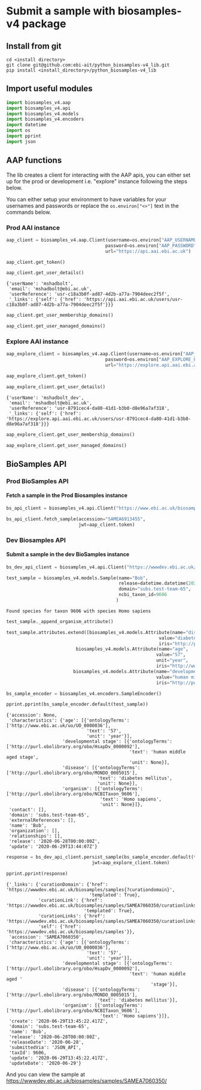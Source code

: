 # Submit a sample with biosamples-v4 package

## Install from git
```
cd <install directory>
git clone git@github.com:ebi-ait/python_biosamples-v4_lib.git
pip install <install_directory>/python_biosamples-v4_lib
```

## Import useful modules


```python
import biosamples_v4.aap
import biosamples_v4.api
import biosamples_v4.models
import biosamples_v4.encoders
import datetime
import os
import pprint
import json
```

## AAP functions

The lib creates a client for interacting with the AAP apis, you can either set up for the prod or development i.e. "explore" instance following the steps below. 

You can either setup your environment to have variables for your usernames and passwords or replace the `os.environ["<>"]` text in the commands below.

### Prod AAI instance


```python
aap_client = biosamples_v4.aap.Client(username=os.environ["AAP_USERNAME"],
                                     password=os.environ["AAP_PASSWORD"],
                                     url="https://api.aai.ebi.ac.uk")
```


```python
aap_client.get_token()
```


```python
aap_client.get_user_details()
```




    {'userName': 'mshadbolt',
     'email': 'mshadbolt@ebi.ac.uk',
     'userReference': 'usr-c18a3b0f-ad87-4d2b-a77a-7904deec2f5f',
     '_links': {'self': {'href': 'https://api.aai.ebi.ac.uk/users/usr-c18a3b0f-ad87-4d2b-a77a-7904deec2f5f'}}}




```python
aap_client.get_user_membership_domains()
```


```python
aap_client.get_user_managed_domains()
```

### Explore AAI instance


```python
aap_explore_client = biosamples_v4.aap.Client(username=os.environ["AAP_EXPLORE_USERNAME"],
                                     password=os.environ["AAP_EXPLORE_PASSWORD"],
                                     url="https://explore.api.aai.ebi.ac.uk")
```


```python
aap_explore_client.get_token()
```


```python
aap_explore_client.get_user_details()
```




    {'userName': 'mshadbolt_dev',
     'email': 'mshadbolt@ebi.ac.uk',
     'userReference': 'usr-8791cec4-da80-41d1-b3b0-d8e96a7af318',
     '_links': {'self': {'href': 'https://explore.api.aai.ebi.ac.uk/users/usr-8791cec4-da80-41d1-b3b0-d8e96a7af318'}}}




```python
aap_explore_client.get_user_membership_domains()
```


```python
aap_explore_client.get_user_managed_domains()
```

## BioSamples API

### Prod BioSamples API

#### Fetch a sample in the Prod Biosamples instance

```python
bs_api_client = biosamples_v4.api.Client("https://www.ebi.ac.uk/biosamples")
```


```python
bs_api_client.fetch_sample(accession="SAMEA6913455",
                           jwt=aap_client.token)
```

### Dev Biosamples API

#### Submit a sample in the dev BioSamples instance

```python
bs_dev_api_client = biosamples_v4.api.Client("https://wwwdev.ebi.ac.uk/biosamples")
```


```python
test_sample = biosamples_v4.models.Sample(name="Bob",
                                          release=datetime.datetime(2020,6,28),
                                          domain="subs.test-team-65",
                                          ncbi_taxon_id=9606
                                         )
```

    Found species for taxon 9606 with species Homo sapiens



```python
test_sample._append_organism_attribute()
```


```python
test_sample.attributes.extend([biosamples_v4.models.Attribute(name="disease", 
                                                         value="diabetes mellitus",
                                                         iris="http://purl.obolibrary.org/obo/MONDO_0005015"),
                          biosamples_v4.models.Attribute(name="age", 
                                                        value="57", 
                                                        unit="year",
                                                        iris="http://www.ebi.ac.uk/uo/UO_0000036"),
                         biosamples_v4.models.Attribute(name="developmental stage", 
                                                        value="human middle aged stage", 
                                                        iris="http://purl.obolibrary.org/obo/HsapDv_0000092")])
```


```python
bs_sample_encoder = biosamples_v4.encoders.SampleEncoder()
```


```python
pprint.pprint(bs_sample_encoder.default(test_sample))
```

    {'accession': None,
     'characteristics': {'age': [{'ontologyTerms': ['http://www.ebi.ac.uk/uo/UO_0000036'],
                                  'text': '57',
                                  'unit': 'year'}],
                         'developmental stage': [{'ontologyTerms': ['http://purl.obolibrary.org/obo/HsapDv_0000092'],
                                                  'text': 'human middle aged stage',
                                                  'unit': None}],
                         'disease': [{'ontologyTerms': ['http://purl.obolibrary.org/obo/MONDO_0005015'],
                                      'text': 'diabetes mellitus',
                                      'unit': None}],
                         'organism': [{'ontologyTerms': ['http://purl.obolibrary.org/obo/NCBITaxon_9606'],
                                       'text': 'Homo sapiens',
                                       'unit': None}]},
     'contact': [],
     'domain': 'subs.test-team-65',
     'externalReferences': [],
     'name': 'Bob',
     'organization': [],
     'relationships': [],
     'release': '2020-06-28T00:00:00Z',
     'update': '2020-06-29T13:44:07Z'}



```python
response = bs_dev_api_client.persist_sample(bs_sample_encoder.default(test_sample),
                                jwt=aap_explore_client.token)

```


```python
pprint.pprint(response)
```

    {'_links': {'curationDomain': {'href': 'https://wwwdev.ebi.ac.uk/biosamples/samples{?curationdomain}',
                                   'templated': True},
                'curationLink': {'href': 'https://wwwdev.ebi.ac.uk/biosamples/samples/SAMEA7060350/curationlinks/{hash}',
                                 'templated': True},
                'curationLinks': {'href': 'https://wwwdev.ebi.ac.uk/biosamples/samples/SAMEA7060350/curationlinks'},
                'self': {'href': 'https://wwwdev.ebi.ac.uk/biosamples/samples'}},
     'accession': 'SAMEA7060350',
     'characteristics': {'age': [{'ontologyTerms': ['http://www.ebi.ac.uk/uo/UO_0000036'],
                                  'text': '57',
                                  'unit': 'year'}],
                         'developmental stage': [{'ontologyTerms': ['http://purl.obolibrary.org/obo/HsapDv_0000092'],
                                                  'text': 'human middle aged '
                                                          'stage'}],
                         'disease': [{'ontologyTerms': ['http://purl.obolibrary.org/obo/MONDO_0005015'],
                                      'text': 'diabetes mellitus'}],
                         'organism': [{'ontologyTerms': ['http://purl.obolibrary.org/obo/NCBITaxon_9606'],
                                       'text': 'Homo sapiens'}]},
     'create': '2020-06-29T13:45:22.417Z',
     'domain': 'subs.test-team-65',
     'name': 'Bob',
     'release': '2020-06-28T00:00:00Z',
     'releaseDate': '2020-06-28',
     'submittedVia': 'JSON_API',
     'taxId': 9606,
     'update': '2020-06-29T13:45:22.417Z',
     'updateDate': '2020-06-29'}


And you can view the sample at https://wwwdev.ebi.ac.uk/biosamples/samples/SAMEA7060350/

